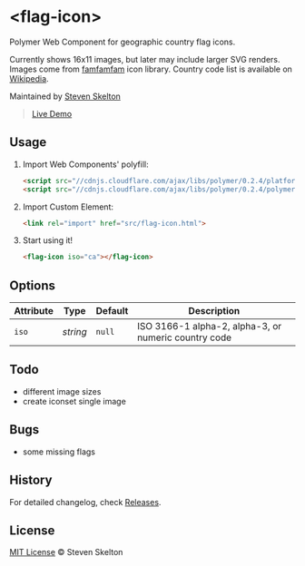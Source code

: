 &lt;flag-icon&gt;
===========

Polymer Web Component for geographic country flag icons.

Currently shows 16x11 images, but later may include larger SVG renders.
Images come from [famfamfam](http://www.famfamfam.com/lab/icons/flags/) icon library.
Country code list is available on [Wikipedia](http://en.wikipedia.org/wiki/ISO_3166-1).

Maintained by [Steven Skelton](https://github.com/stevenrskelton)

> [Live Demo](http://files.stevenskelton.ca/flag-icon/examples/index.html)

## Usage

1. Import Web Components' polyfill:

	```html
	<script src="//cdnjs.cloudflare.com/ajax/libs/polymer/0.2.4/platform.js"></script>
	<script src="//cdnjs.cloudflare.com/ajax/libs/polymer/0.2.4/polymer.js"></script>
	```

2. Import Custom Element:

	```html
	<link rel="import" href="src/flag-icon.html">
	```

3. Start using it!

	```html
	<flag-icon iso="ca"></flag-icon>
	```

## Options

Attribute			| Type			| Default		| Description
---					| ---			| ---			| ---
`iso`				| *string*		| `null`		| ISO 3166-1 alpha-2, alpha-3, or numeric country code

## Todo
- different image sizes
- create iconset single image

## Bugs
- some missing flags

## History

For detailed changelog, check [Releases](https://github.com/stevenrskelton/flag-icon/releases).

## License

[MIT License](http://opensource.org/licenses/MIT) © Steven Skelton